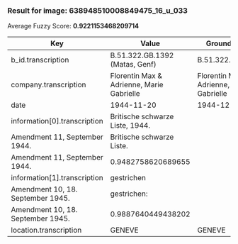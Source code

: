 ### Result for image: 638948510008849475_16_u_033
Average Fuzzy Score: **0.9221153468209714**
<small>

| Key | Value | Ground Truth | Score |
| --- | --- | --- | --- |
| b_id.transcription | B.51.322.GB.1392 (Matas, Genf) | B.51.322.GB.1392 | 0.6956521739130435 |
| company.transcription | Florentin Max & Adrienne, Marie Gabrielle | Florentin Max & Adrienne, Marie Gabrielle | 1.0 |
| date | 1944-11-20 | 1944-12-20 | 0.9 |
| information[0].transcription | Britische schwarze Liste, 1944.
Amendment 11, September 1944. | Britische schwarze Liste.
Amendment 11, September 1944. | 0.9482758620689655 |
| information[1].transcription | gestrichen
Amendment 10, 18. September 1945. | gestrichen:
Amendment 10, 18. September 1945. | 0.9887640449438202 |
| location.transcription | GENEVE | GENEVE | 1.0 |

</small>
